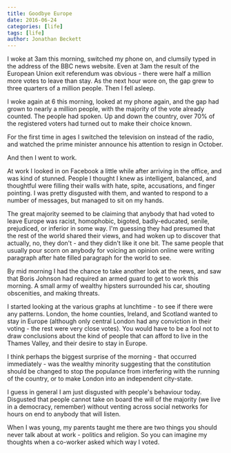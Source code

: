 ```yaml
---
title: Goodbye Europe
date: 2016-06-24
categories: [life]
tags: [life]
author: Jonathan Beckett
---
```


I woke at 3am this morning, switched my phone on, and clumsily typed in the address of the BBC news website. Even at 3am the result of the European Union exit referendum was obvious - there were half a million more votes to leave than stay. As the next hour wore on, the gap grew to three quarters of a million people. Then I fell asleep.

I woke again at 6 this morning, looked at my phone again, and the gap had grown to nearly a million people, with the majority of the vote already counted. The people had spoken. Up and down the country, over 70% of the registered voters had turned out to make their choice known.

For the first time in ages I switched the television on instead of the radio, and watched the prime minister announce his attention to resign in October.

And then I went to work.

At work I looked in on Facebook a little while after arriving in the office, and was kind of stunned. People I thought I knew as intelligent, balanced, and thoughtful were filling their walls with hate, spite, accusations, and finger pointing. I was pretty disgusted with them, and wanted to respond to a number of messages, but managed to sit on my hands.

The great majority seemed to be claiming that anybody that had voted to leave Europe was racist, homophobic, bigoted, badly-educated, senile, prejudiced, or inferior in some way. I'm guessing they had presumed that the rest of the world shared their views, and had woken up to discover that actually, no, they don't - and they didn't like it one bit. The same people that usually pour scorn on anybody for voicing an opinion online were writing paragraph after hate filled paragraph for the world to see.

By mid morning I had the chance to take another look at the news, and saw that Boris Johnson had required an armed guard to get to work this morning. A small army of wealthy hipsters surrounded his car, shouting obscenities, and making threats.

I started looking at the various graphs at lunchtime - to see if there were any patterns. London, the home counties, Ireland, and Scotland wanted to stay in Europe (although only central London had any conviction in their voting - the rest were very close votes). You would have to be a fool not to draw conclusions about the kind of people that can afford to live in the Thames Valley, and their desire to stay in Europe.

I think perhaps the biggest surprise of the morning - that occurred immediately - was the wealthy minority suggesting that the constitution should be changed to stop the populance from interfering with the running of the country, or to make London into an independent city-state.

I guess in general I am just disgusted with people's behaviour today. Disgusted that people cannot take on board the will of the majority (we live in a democracy, remember) without venting across social networks for hours on end to anybody that will listen.

When I was young, my parents taught me there are two things you should never talk about at work - politics and religion. So you can imagine my thoughts when a co-worker asked which way I voted.